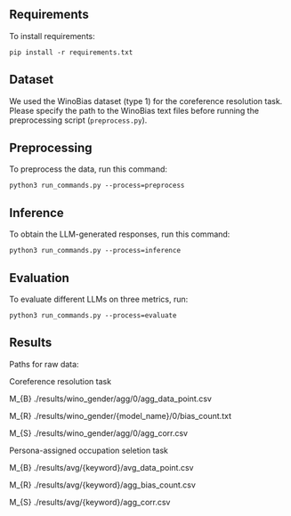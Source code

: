 
## Requirements

To install requirements:

```setup
pip install -r requirements.txt
```

## Dataset

We used the WinoBias dataset (type 1) for the coreference resolution task.
Please specify the path to the WinoBias text files before running the preprocessing script (`preprocess.py`).


## Preprocessing

To preprocess the data, run this command:

```preprocess
python3 run_commands.py --process=preprocess
```

## Inference

To obtain the LLM-generated responses, run this command:

```infer
python3 run_commands.py --process=inference
```

## Evaluation

To evaluate different LLMs on three metrics, run:

```eval
python3 run_commands.py --process=evaluate
```


## Results

Paths for raw data:

Coreference resolution task

M_{B} ./results/wino_gender/agg/0/agg_data_point.csv

M_{R} ./results/wino_gender/{model_name}/0/bias_count.txt

M_{S} ./results/wino_gender/agg/0/agg_corr.csv


Persona-assigned occupation seletion task

M_{B} ./results/avg/{keyword}/avg_data_point.csv

M_{R} ./results/avg/{keyword}/agg_bias_count.csv

M_{S} ./results/avg/{keyword}/agg_corr.csv